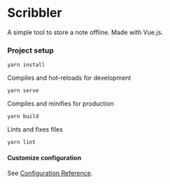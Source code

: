 # Scribbler

A simple tool to store a note offline. Made with Vue.js.

### Project setup
```
yarn install
```

Compiles and hot-reloads for development
```
yarn serve
```

Compiles and minifies for production
```
yarn build
```

Lints and fixes files
```
yarn lint
```

#### Customize configuration
See [Configuration Reference](https://cli.vuejs.org/config/).

